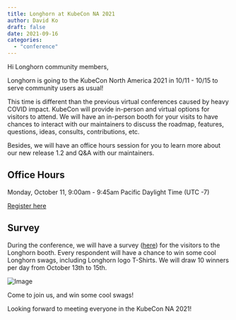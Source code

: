 ```yaml
---
title: Longhorn at KubeCon NA 2021
author: David Ko
draft: false
date: 2021-09-16
categories:
  - "conference"
---
```

Hi Longhorn community members,

Longhorn is going to the KubeCon North America 2021 in 10/11 - 10/15 to serve community users as usual!
<!-- truncate -->

This time is different than the previous virtual conferences caused by heavy COVID impact. KubeCon will provide in-person and virtual options for visitors to attend. We will have an in-person booth for your visits to have chances to interact with our maintainers to discuss the roadmap, features, questions, ideas, consults, contributions, etc.

Besides, we will have an office hours session for you to learn more about our new release 1.2 and Q&A with our maintainers.

## Office Hours

Monday, October 11, 9:00am - 9:45am Pacific Daylight Time (UTC -7)

[Register here](https://sched.co/mtJ9)

## Survey

During the conference, we will have a survey ([here](https://forms.office.com/r/t1bRvUCXXj)) for the visitors to the Longhorn booth. Every respondent will have a chance to win some cool Longhorn swags, including Longhorn logo T-Shirts. We will draw 10 winners per day from October 13th to 15th.

![Image](/img/blogs/kubecon-eu-2020/tshirt.png)

Come to join us, and win some cool swags!

Looking forward to meeting everyone in the KubeCon NA 2021!
